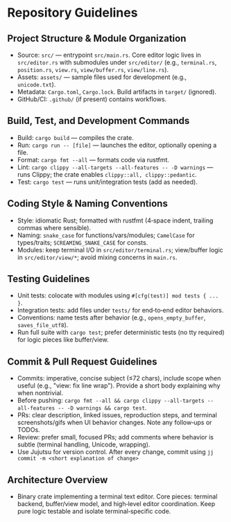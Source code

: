 # Repository Guidelines

## Project Structure & Module Organization
- Source: `src/` — entrypoint `src/main.rs`. Core editor logic lives in `src/editor.rs` with submodules under `src/editor/` (e.g., `terminal.rs`, `position.rs`, `view.rs`, `view/buffer.rs`, `view/line.rs`).
- Assets: `assets/` — sample files used for development (e.g., `unicode.txt`).
- Metadata: `Cargo.toml`, `Cargo.lock`. Build artifacts in `target/` (ignored).
- GitHub/CI: `.github/` (if present) contains workflows.

## Build, Test, and Development Commands
- Build: `cargo build` — compiles the crate.
- Run: `cargo run -- [file]` — launches the editor, optionally opening a file.
- Format: `cargo fmt --all` — formats code via rustfmt.
- Lint: `cargo clippy --all-targets --all-features -- -D warnings` — runs Clippy; the crate enables `clippy::all, clippy::pedantic`.
- Test: `cargo test` — runs unit/integration tests (add as needed).

## Coding Style & Naming Conventions
- Style: idiomatic Rust; formatted with rustfmt (4‑space indent, trailing commas where sensible).
- Naming: `snake_case` for functions/vars/modules; `CamelCase` for types/traits; `SCREAMING_SNAKE_CASE` for consts.
- Modules: keep terminal I/O in `src/editor/terminal.rs`; view/buffer logic in `src/editor/view/*`; avoid mixing concerns in `main.rs`.

## Testing Guidelines
- Unit tests: colocate with modules using `#[cfg(test)] mod tests { ... }`.
- Integration tests: add files under `tests/` for end‑to‑end editor behaviors.
- Conventions: name tests after behavior (e.g., `opens_empty_buffer`, `saves_file_utf8`).
- Run full suite with `cargo test`; prefer deterministic tests (no tty required) for logic pieces like buffer/view.

## Commit & Pull Request Guidelines
- Commits: imperative, concise subject (≤72 chars), include scope when useful (e.g., "view: fix line wrap"). Provide a short body explaining why when nontrivial.
- Before pushing: `cargo fmt --all && cargo clippy --all-targets --all-features -- -D warnings && cargo test`.
- PRs: clear description, linked issues, reproduction steps, and terminal screenshots/gifs when UI behavior changes. Note any follow‑ups or TODOs.
- Review: prefer small, focused PRs; add comments where behavior is subtle (terminal handling, Unicode, wrapping).
- Use Jujutsu for version control. After every change, commit using `jj commit -m <short explanation of change>`

## Architecture Overview
- Binary crate implementing a terminal text editor. Core pieces: terminal backend, buffer/view model, and high‑level editor coordination. Keep pure logic testable and isolate terminal‑specific code.

